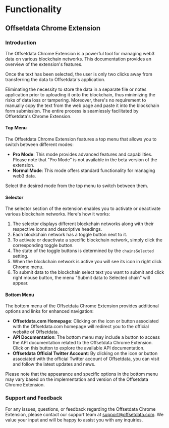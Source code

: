 # Functionality

## Offsetdata Chrome Extension

### Introduction

The Offsetdata Chrome Extension is a powerful tool for managing web3 data on various blockchain networks. This documentation provides an overview of the extension's features.

Once the text has been selected, the user is only two clicks away from transferring the data to Offsetdata's application.

Eliminating the necessity to store the data in a separate file or notes application prior to uploading it onto the blockchain, thus minimizing the risks of data loss or tampering. Moreover, there's no requirement to manually copy the text from the web page and paste it into the blockchain form submission. The entire process is seamlessly facilitated by Offsetdata's Chrome Extension.

#### Top Menu

The Offsetdata Chrome Extension features a top menu that allows you to switch between different modes:

* **Pro Mode**: This mode provides advanced features and capabilities. Please note that "Pro Mode" is not available in the beta version of the extension.
* **Normal Mode**: This mode offers standard functionality for managing web3 data.

Select the desired mode from the top menu to switch between them.

#### Selector

The selector section of the extension enables you to activate or deactivate various blockchain networks. Here's how it works:

1. The selector displays different blockchain networks along with their respective icons and descriptive headings.
2. Each blockchain network has a toggle button next to it.
3. To activate or deactivate a specific blockchain network, simply click the corresponding toggle button.
4. The state of the toggle buttons is determined by the `chainsSelected` setting.
5. When the blockchain network is active you will see its icon in right click Chrome menu.
6. To submit data to the blockchain select text you want to submit and click right mouse button, the menu "Submit data to Selected chain" will appear.

#### Bottom Menu

The bottom menu of the Offsetdata Chrome Extension provides additional options and links for enhanced navigation:

* **Offsetdata.com Homepage**: Clicking on the icon or button associated with the Offsetdata.com homepage will redirect you to the official website of Offsetdata.
* **API Documentation**: The bottom menu may include a button to access the API documentation related to the Offsetdata Chrome Extension. Click on this button to explore the available API documentation.
* **Offsetdata Official Twitter Account**: By clicking on the icon or button associated with the official Twitter account of Offsetdata, you can visit and follow the latest updates and news.

Please note that the appearance and specific options in the bottom menu may vary based on the implementation and version of the Offsetdata Chrome Extension.

### Support and Feedback

For any issues, questions, or feedback regarding the Offsetdata Chrome Extension, please contact our support team at [support@offsetdata.com](mailto:support@offsetdata.com). We value your input and will be happy to assist you with any inquiries.
